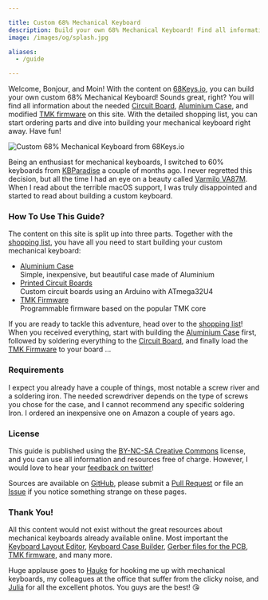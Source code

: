 ```yaml
---

title: Custom 68% Mechanical Keyboard
description: Build your own 68% Mechanical Keyboard! Find all information about the Circuit Board, Aluminium Case, and TMK Firmware. A complete shopping list helps you with ordering all parts, and a detailed guide with photos supports you in building your own keyboard!
image: /images/og/splash.jpg

aliases:
  - /guide

---
```


Welcome, Bonjour, and Moin! With the content on [68Keys.io][1], you can build your own custom 68% Mechanical Keyboard! Sounds great, right? You will find all information about the needed [Circuit Board][2], [Aluminium Case][3], and modified [TMK firmware][4] on this site. With the detailed shopping list, you can start ordering parts and dive into building your mechanical keyboard right away. Have fun!

![Custom 68% Mechanical Keyboard from 68Keys.io](/images/intro.jpg)

Being an enthusiast for mechanical keyboards, I switched to 60% keyboards from [KBParadise][5] a couple of months ago. I never regretted this decision, but all the time I had an eye on a beauty called [Varmilo VA87M][6]. When I read about the terrible macOS support, I was truly disappointed and started to read about building a custom keyboard.

### How To Use This Guide?

The content on this site is split up into three parts. Together with the [shopping list][7], you have all you need to start building your custom mechanical keyboard:

- [Aluminium Case][3]\
  <span>Simple, inexpensive, but beautiful case made of Aluminium</span>
- [Printed Circuit Boards][2]\
  <span>Custom circuit boards using an Arduino with ATmega32U4</span>
- [TMK Firmware][4]\
  <span>Programmable firmware based on the popular TMK core</span>

If you are ready to tackle this adventure, head over to the [shopping list][7]! When you received everything, start with building the [Aluminium Case][3] first, followed by soldering everything to the [Circuit Board][2], and finally load the [TMK Firmware][4] to your board&nbsp;…

### Requirements

I expect you already have a couple of things, most notable a screw river and a soldering iron. The needed screwdriver depends on the type of screws you chose for the case, and I cannot recommend any specific soldering Iron. I ordered an inexpensive one on Amazon a couple of years ago.

### License

This guide is published using the [BY-NC-SA Creative Commons][8] license, and you can use all information and resources free of charge. However, I would love to hear your [feedback on twitter][9]!

Sources are available on [GitHub][10], please submit a [Pull Request][11] or file an [Issue][12] if you notice something strange on these pages.

### Thank You!

All this content would not exist without the great resources about mechanical keyboards already available online. Most important the [Keyboard Layout Editor][13], [Keyboard Case Builder][14], [Gerber files for the PCB][15], [TMK firmware][16], and many more.

Huge applause goes to [Hauke][17] for hooking me up with mechanical keyboards, my colleagues at the office that suffer from the clicky noise, and [Julia][18] for all the excellent photos. You guys are the best! 😘

[1]: /
[2]: /guide/board/
[3]: /guide/case/
[4]: /guide/firmware/
[5]: http://www.kbp.com.tw/
[6]: http://en.varmilo.com/
[7]: /parts
[8]: https://github.com/sbstjn/68Keys.io/blob/master/LICENSE.md
[9]: https://twitter.com/68keys
[10]: https://github.com/sbstjn/68keys.io
[11]: https://github.com/sbstjn/68keys.io/pulls
[12]: https://github.com/sbstjn/68keys.io/issues
[13]: http://www.keyboard-layout-editor.com/
[14]: http://builder.swillkb.com/
[15]: https://github.com/sbstjn/tmk_keyboard/tree/master/keyboard/mf68/pcb
[16]: https://github.com/sbstjn/tmk_keyboard/tree/master/keyboard/mf68
[17]: https://twitter.com/einjungeauskiel
[18]: http://julia-kestner.de
